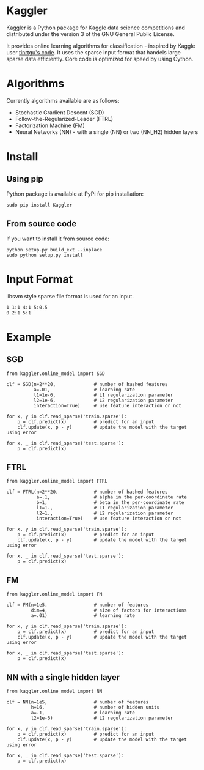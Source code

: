 # Kaggler
Kaggler is a Python package for Kaggle data science competitions and distributed under the version 3 of the GNU General Public License.

It provides online learning algorithms for classification - inspired by Kaggle user [tinrtgu's code](http://goo.gl/K8hQBx).  It uses the sparse input format that handels large sparse data efficiently.  Core code is optimized for speed by using Cython.

# Algorithms
Currently algorithms available are as follows:
* Stochastic Gradient Descent (SGD)
* Follow-the-Regularized-Leader (FTRL)
* Factorization Machine (FM)
* Neural Networks (NN) - with a single (NN) or two (NN_H2) hidden layers

# Install
## Using pip
Python package is available at PyPi for pip installation:
```
sudo pip install Kaggler
```

## From source code
If you want to install it from source code:
```
python setup.py build_ext --inplace
sudo python setup.py install
```

# Input Format
libsvm style sparse file format is used for an input.
```
1 1:1 4:1 5:0.5
0 2:1 5:1
```

# Example
## SGD
```
from kaggler.online_model import SGD

clf = SGD(n=2**20,              # number of hashed features
          a=.01,                # learning rate
          l1=1e-6,              # L1 regularization parameter
          l2=1e-6,              # L2 regularization parameter
          interaction=True)     # use feature interaction or not

for x, y in clf.read_sparse('train.sparse'):
    p = clf.predict(x)          # predict for an input
    clf.update(x, p - y)        # update the model with the target using error

for x, _ in clf.read_sparse('test.sparse'):
    p = clf.predict(x)
```


## FTRL
```
from kaggler.online_model import FTRL

clf = FTRL(n=2**20,             # number of hashed features
           a=.1,                # alpha in the per-coordinate rate
           b=1,                 # beta in the per-coordinate rate
           l1=1.,               # L1 regularization parameter
           l2=1.,               # L2 regularization parameter
           interaction=True)    # use feature interaction or not

for x, y in clf.read_sparse('train.sparse'):
    p = clf.predict(x)          # predict for an input
    clf.update(x, p - y)        # update the model with the target using error

for x, _ in clf.read_sparse('test.sparse'):
    p = clf.predict(x)
```

## FM
```
from kaggler.online_model import FM

clf = FM(n=1e5,                 # number of features
         dim=4,                 # size of factors for interactions
         a=.01)                 # learning rate

for x, y in clf.read_sparse('train.sparse'):
    p = clf.predict(x)          # predict for an input
    clf.update(x, p - y)        # update the model with the target using error

for x, _ in clf.read_sparse('test.sparse'):
    p = clf.predict(x)
```

## NN with a single hidden layer
```
from kaggler.online_model import NN

clf = NN(n=1e5,                 # number of features
         h=16,                  # number of hidden units
         a=.1,                  # learning rate
         l2=1e-6)               # L2 regularization parameter

for x, y in clf.read_sparse('train.sparse'):
    p = clf.predict(x)          # predict for an input
    clf.update(x, p - y)        # update the model with the target using error

for x, _ in clf.read_sparse('test.sparse'):
    p = clf.predict(x)
```
